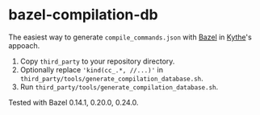 # bazel-compilation-db

The easiest way to generate `compile_commands.json` with [Bazel][bazel] in [Kythe][kythe]'s appoach.

1. Copy `third_party` to your repository directory.
2. Optionally replace `'kind(cc_.*, //...)'` in `third_party/tools/generate_compilation_database.sh`.
3. Run `third_party/tools/generate_compilation_database.sh`.

Tested with Bazel 0.14.1, 0.20.0, 0.24.0.

[bazel]: https://bazel.build/
[kythe]: https://github.com/google/kythe
